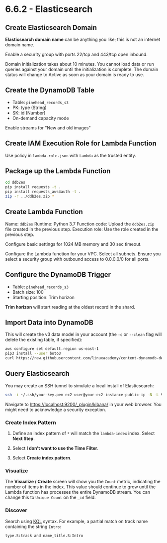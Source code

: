 # 6.6.2 - Elasticsearch

## Create Elasticsearch Domain

**Elasticsearch domain name** can be anything you like; this is not an internet domain name.

Enable a security group with ports 22/tcp and 443/tcp open inbound.

Domain initialization takes about 10 minutes. You cannot load data or run queries against your domain until the initialization is complete. The domain status will change to Active as soon as your domain is ready to use.

## Create the DynamoDB Table

- Table: `pinehead_records_s3`
- PK: type (String)
- SK: id (Number)
- On-demand capacity mode

Enable streams for "New and old images"

## Create IAM Execution Role for Lambda Function

Use policy in `lambda-role.json` with `Lambda` as the trusted entity.

## Package up the Lambda Function

```sh
cd ddb2es
pip install requests -t .
pip install requests_aws4auth -t .
zip -r ../ddb2es.zip *
```

## Create Lambda Function

Name: `ddb2es`
Runtime: Python 3.7
Function code: Upload the `ddb2es.zip` file created in the previous step.
Execution role: Use the role created in the previous step.

Configure basic settings for 1024 MB memory and 30 sec timeout.

Configure the Lambda function for your VPC. Select all subnets. Ensure you select a security group with outbound access to 0.0.0.0/0 for all ports.

## Configure the DynamoDB Trigger

- Table: `pinehead_records_s3`
- Batch size: 100
- Starting position: Trim horizon

**Trim horizon** will start reading at the oldest record in the shard.

## Import Data into DynamoDB

This will create the v3 data model in your account (the `-c` or `--clean` flag will delete the existing table, if specified):

```sh
aws configure set default.region us-east-1
pip3 install --user boto3
curl https://raw.githubusercontent.com/linuxacademy/content-dynamodb-deepdive/master/labs/bootstrap/tablebootstrap.py | python3 /dev/stdin -s 3 -f s3://dynamodblabs/artist.csv,s3://dynamodblabs/album.csv,s3://dynamodblabs/track.csv
```

## Query Elasticsearch

You may create an SSH tunnel to simulate a local install of Elasticsearch:

```sh
ssh -i ~/.ssh/your-key.pem ec2-user@your-ec2-instance-public-ip -N -L 9200:vpc-your-amazon-es-domain.region.es.amazonaws.com:443
```

Navigate to <https://localhost:9200/_plugin/kibana/> in your web browser. You might need to acknowledge a security exception.

### Create Index Pattern

1. Define an index pattern of `*` will match the `lambda-index` index. Select **Next Step**.

2. Select **I don't want to use the Time Filter**.

3. Select **Create index pattern**.

### Visualize

The **Visualize / Create** screen will show you the `Count` metric, indicating the number of items in the index. This value should continue to grow until the Lambda function has processes the entire DynamoDB stream. You can change this to `Unique Count` on the `_id` field.

### Discover

Search using [KQL](https://www.elastic.co/guide/en/kibana/current/kuery-query.html) syntax. For example, a partial match on track name containing the string `Intro`:

```text
type.S:track and name_title.S:Intro
```
